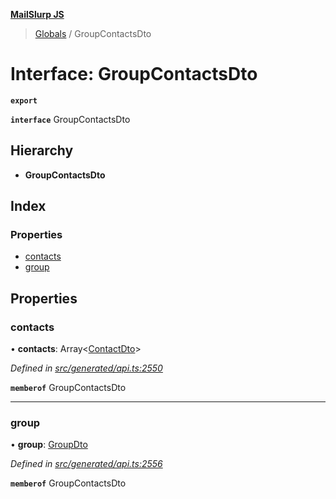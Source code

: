 **[MailSlurp JS](../README.md)**

> [Globals](../README.md) / GroupContactsDto

# Interface: GroupContactsDto

**`export`** 

**`interface`** GroupContactsDto

## Hierarchy

* **GroupContactsDto**

## Index

### Properties

* [contacts](groupcontactsdto.md#contacts)
* [group](groupcontactsdto.md#group)

## Properties

### contacts

•  **contacts**: Array\<[ContactDto](contactdto.md)>

*Defined in [src/generated/api.ts:2550](https://github.com/mailslurp/mailslurp-client/blob/cce5bf2/src/generated/api.ts#L2550)*

**`memberof`** GroupContactsDto

___

### group

•  **group**: [GroupDto](groupdto.md)

*Defined in [src/generated/api.ts:2556](https://github.com/mailslurp/mailslurp-client/blob/cce5bf2/src/generated/api.ts#L2556)*

**`memberof`** GroupContactsDto
